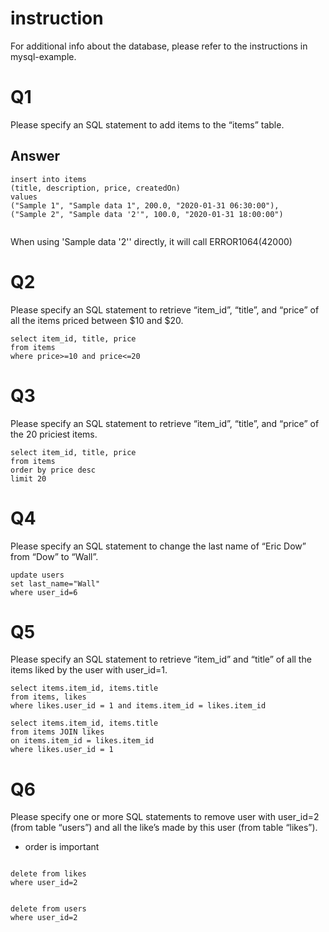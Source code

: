 # instruction

For additional info about the database, please refer to the instructions in mysql-example.

# Q1

Please specify an SQL statement to add items to the “items” table.

## Answer
```
insert into items
(title, description, price, createdOn)
values
("Sample 1", "Sample data 1", 200.0, "2020-01-31 06:30:00"),
("Sample 2", "Sample data '2'", 100.0, "2020-01-31 18:00:00")


```
When using 'Sample data '2'' directly, it will call ERROR1064(42000)

# Q2

Please specify an SQL statement to retrieve “item_id”, “title”, and “price” of all the items priced between $10 and $20.


```
select item_id, title, price
from items
where price>=10 and price<=20

```

# Q3
Please specify an SQL statement to retrieve “item_id”, “title”, and “price” of the 20 priciest items.

```
select item_id, title, price
from items
order by price desc
limit 20

```

# Q4

Please specify an SQL statement to change the last name of “Eric Dow” from “Dow” to “Wall”.

```
update users
set last_name="Wall"
where user_id=6
```

# Q5

Please specify an SQL statement to retrieve “item_id” and “title” of all the items liked by the user with user_id=1.

```
select items.item_id, items.title
from items, likes
where likes.user_id = 1 and items.item_id = likes.item_id
```

```
select items.item_id, items.title
from items JOIN likes
on items.item_id = likes.item_id
where likes.user_id = 1

```

# Q6
Please specify one or more SQL statements to remove user with user_id=2 (from table “users”) and all the like’s made by this user (from table “likes”).


* order is important

```

delete from likes
where user_id=2


delete from users
where user_id=2

```